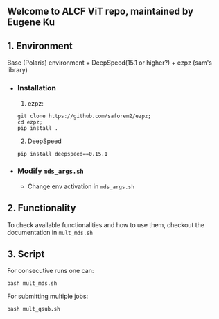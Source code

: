 ## Welcome to ALCF ViT repo, maintained by Eugene Ku

## 1. Environment
  Base (Polaris) environment + DeepSpeed(15.1 or higher?) + ezpz (sam's library)

- ### Installation
  1. ezpz:
  ```
  git clone https://github.com/saforem2/ezpz;
  cd ezpz;
  pip install .
  ```
  2. DeepSpeed
  ```
  pip install deepspeed==0.15.1
  ```
- ### Modify `mds_args.sh`
  - Change env activation in `mds_args.sh`

## 2. Functionality
  To check available functionalities and how to use them, checkout the documentation in `mult_mds.sh`
  
## 3. Script
  For consecutive runs one can:
  ```
  bash mult_mds.sh
  ```
  
  For submitting multiple jobs:
  ```
  bash mult_qsub.sh
  ```
